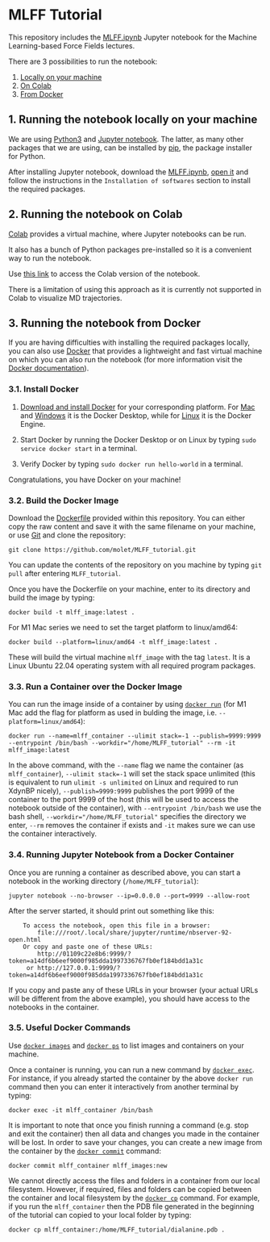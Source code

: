 # MLFF Tutorial

This repository includes the [MLFF.ipynb](./MLFF.ipynb) Jupyter notebook for the Machine Learning-based Force Fields lectures.

There are 3 possibilities to run the notebook:

1. [Locally on your machine](#Running-the-notebook-locally-on-your-machine)
2. [On Colab](Running-the-notebook-on-Colab)
3. [From Docker](Running-the-notebook-from-Docker)

## 1. Running the notebook locally on your machine

We are using [Python3](https://www.python.org/) and [Jupyter notebook](https://jupyter.org/install).
The latter, as many other packages that we are using, can be installed by [pip](https://pip.pypa.io/en/stable/), the package installer for Python.

After installing Jupyter notebook, download the [MLFF.ipynb](./MLFF.ipynb), [open it](https://jupyter-notebook-beginner-guide.readthedocs.io/en/latest/execute.html) and follow the instructions in the `Installation of softwares` section to install the required packages.

## 2. Running the notebook on Colab

[Colab](https://colab.research.google.com/) provides a virtual machine, where Jupyter notebooks can be run.

It also has a bunch of Python packages pre-installed so it is a convenient way to run the notebook.

Use [this link](https://colab.research.google.com/drive/1bYlVBEH32tVemb_ZC-gNE2ucMHx6sTF1) to access the Colab version of the notebook.

There is a limitation of using this approach as it is currently not supported in Colab to visualize MD trajectories.

## 3. Running the notebook from Docker

If you are having difficulties with installing the required packages locally, you can also use [Docker](https://docs.docker.com/get-started/overview/) that provides a lightweight and fast virtual machine on which you can also run the notebook (for more information visit the [Docker documentation](https://docs.docker.com/)).

### 3.1. Install Docker

1. [Download and install Docker](https://docs.docker.com/get-docker/) for your corresponding platform. For [Mac](https://docs.docker.com/desktop/mac/install/) and [Windows](https://docs.docker.com/desktop/windows/install/) it is the Docker Desktop, while for [Linux](https://docs.docker.com/engine/install/) it is the Docker Engine.

2. Start Docker by running the Docker Desktop or on Linux by typing `sudo service docker start` in a terminal.

3. Verify Docker by typing `sudo docker run hello-world` in a terminal.

Congratulations, you have Docker on your machine!

### 3.2. Build the Docker Image

Download the [Dockerfile](./Dockerfile) provided within this repository. You can either copy the raw content and save it with the same filename on your machine, or use [Git](https://git-scm.com/downloads) and clone the repository:

```
git clone https://github.com/molet/MLFF_tutorial.git
```

You can update the contents of the repository on you machine by typing `git pull` after entering `MLFF_tutorial`.

Once you have the Dockerfile on your machine, enter to its directory and build the image by typing:

```
docker build -t mlff_image:latest .
```

For M1 Mac series we need to set the target platform to linux/amd64:

```
docker build --platform=linux/amd64 -t mlff_image:latest .
```

These will build the virtual machine `mlff_image` with the tag `latest`. It is a Linux Ubuntu 22.04 operating system with all required program packages.

### 3.3. Run a Container over the Docker Image

You can run the image inside of a container by using [`docker run`](https://docs.docker.com/engine/reference/commandline/run/) (for M1 Mac add the flag for platform as used in bulding the image, i.e. `--platform=linux/amd64`):

```
docker run --name=mlff_container --ulimit stack=-1 --publish=9999:9999 --entrypoint /bin/bash --workdir="/home/MLFF_tutorial" --rm -it mlff_image:latest
```

In the above command, with the `--name` flag we name the container (as `mlff_container`), `--ulimit stack=-1` will set the stack space unlimited (this is equivalent to run `ulimit -s unlimited` on Linux and required to run XdynBP nicely), `--publish=9999:9999` publishes the port 9999 of the container to the port 9999 of the host (this will be used to access the notebook outside of the container), with `--entrypoint /bin/bash` we use the bash shell, `--workdir="/home/MLFF_tutorial"` specifies the directory we enter, `--rm` removes the container if exists and `-it` makes sure we can use the container interactively.

### 3.4. Running Jupyter Notebook from a Docker Container

Once you are running a container as described above, you can start a notebook in the working directory (`/home/MLFF_tutorial`):

```
jupyter notebook --no-browser --ip=0.0.0.0 --port=9999 --allow-root
```

After the server started, it should print out something like this:

```
    To access the notebook, open this file in a browser:
        file:///root/.local/share/jupyter/runtime/nbserver-92-open.html
    Or copy and paste one of these URLs:
        http://01109c22e8b6:9999/?token=a14df6b6eef9000f985dda1997336767fb0ef184bdd1a31c
     or http://127.0.0.1:9999/?token=a14df6b6eef9000f985dda1997336767fb0ef184bdd1a31c
```

If you copy and paste any of these URLs in your browser (your actual URLs will be different from the above example), you should have access to the notebooks in the container.

### 3.5. Useful Docker Commands

Use [`docker images`](https://docs.docker.com/engine/reference/commandline/images/) and [`docker ps`](https://docs.docker.com/engine/reference/commandline/ps/) to list images and containers on your machine.

Once a container is running, you can run a new command by [`docker exec`](https://docs.docker.com/engine/reference/commandline/exec/). For instance, if you already started the container by the above `docker run` command then you can enter it interactively from another terminal by typing:

```
docker exec -it mlff_container /bin/bash
```

It is important to note that once you finish running a command (e.g. stop and exit the container) then all data and changes you made in the container will be lost. In order to save your changes, you can create a new image from the container by the [`docker commit`](https://docs.docker.com/engine/reference/commandline/commit/) command:

```
docker commit mlff_container mlff_images:new
```

We cannot directly access the files and folders in a container from our local filesystem. However, if required, files and folders can be copied between the container and local filesystem by the [`docker cp`](https://docs.docker.com/engine/reference/commandline/cp/) command. For example, if you run the `mlff_container` then the PDB file generated in the beginning of the tutorial can copied to your local folder by typing:

```
docker cp mlff_container:/home/MLFF_tutorial/dialanine.pdb .
